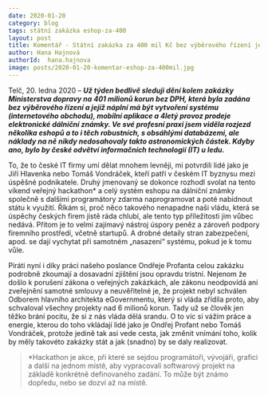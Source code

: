 ```yaml
---
date: 2020-01-20
category: blog
tags: státní zakázka eshop-za-400
layout: post
title: Komentář - Státní zakázka za 400 mil Kč bez výběrového řízení je výsměch občanům
author: Hana Hajnová
authorId:  hana.hajnova
image: posts/2020-01-20-komentar-eshop-za-400mil.jpg
---
```


Telč, 20. ledna 2020 – ***Už týden bedlivě sleduji dění kolem zakázky Ministerstva dopravy na 401 milionů korun bez DPH, která byla zadána bez výběrového řízení a jejíž náplní má být vytvoření systému (internetového obchodu), mobilní aplikace a 4letý provoz prodeje elektronické dálniční známky. Ve své profesní praxi jsem viděla rozjezd několika eshopů a to i těch robustních, s obsáhlými databázemi, ale náklady na ně nikdy nedosahovaly takto astronomických částek. Kdyby ano, bylo by české odvětví informačních technologií (IT) u ledu.*** 

To, že to české IT firmy umí dělat mnohem levněji, mi potvrdili lidé jako je Jiří Hlavenka nebo Tomáš Vondráček, kteří patří v českém IT byznysu mezi úspěšné podnikatele. Druhý jmenovaný se dokonce rozhodl svolat na tento víkend veřejný hackathon* a celý systém eshopu na dálniční známky společně s dalšími programátory zdarma naprogramovat a poté nabídnout státu k využití. Říkám si, proč něco takového nenapadne naši vládu, která se úspěchy českých firem jistě ráda chlubí, ale tento typ příležitosti jim vůbec nedává. Přitom je to velmi zajímavý nástroj úspory peněz a zároveň podpory firemního prostředí, včetně startupů. A drobné detaily stran zabezpečení, apod. se dají vychytat při samotném „nasazení“ systému, pokud je k tomu vůle. 

Piráti nyní i díky práci našeho poslance Ondřeje Profanta celou zakázku podrobně zkoumají a dosavadní zjištění jsou opravdu tristní. Nejenom že došlo k porušení zákona o veřejných zakázkách, ale zákonu neodpovídá ani zveřejnění samotné smlouvy a neuvěřitelné je, že projekt nebyl schválen Odborem hlavního architekta eGovernmentu, který si vláda zřídila proto, aby schvaloval všechny projekty nad 6 milionů korun. Tady už se člověk jen těžko brání pocitu, že si z nás vláda dělá srandu. O to víc si vážím práce a energie, kterou do toho vkládají lidé jako je Ondřej Profant nebo Tomáš Vondráček, protože jedině tak asi vede cesta, jak změnit vnímání toho, kolik by měly takovéto zakázky stát a jak (snadno) by se daly realizovat.     

> *Hackathon je akce, při které se sejdou programátoři, vývojáři, grafici a další na jednom místě, aby vypracovali softwarový projekt na základě konkrétně definovaného zadání. To může být známo dopředu, nebo se dozví až na místě.




